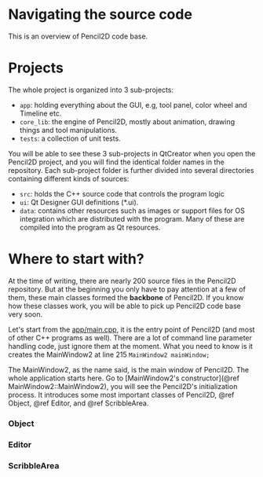 # Navigating the source code

This is an overview of Pencil2D code base.

# Projects

The whole project is organized into 3 sub-projects:

 - `app`: holding everything about the GUI, e.g, tool panel, color wheel and Timeline etc.
 - `core_lib`: the engine of Pencil2D, mostly about animation, drawing things and tool manipulations.
 - `tests`: a collection of unit tests.

You will be able to see these 3 sub-projects in QtCreator when you open the Pencil2D project, and you will find the identical folder names in the repository. Each sub-project folder is further divided into several directories containing different kinds of sources:

 - `src`: holds the C++ source code that controls the program logic
 - `ui`: Qt Designer GUI definitions (*.ui).
 - `data`: contains other resources such as images or support files for OS integration which are distributed with the program. Many of these are compiled into the program as Qt resources.

# Where to start with?

At the time of writing, there are nearly 200 source files in the Pencil2D repository. But at the beginning you only have to pay attention at a few of them, these main classes formed the **backbone** of Pencil2D. If you know how these classes work, you will be able to pick up Pencil2D code base very soon.

Let's start from the [app/main.cpp](app/main.cpp), it is the entry point of Pencil2D (and most of other C++ programs as well). There are a lot of command line parameter handling code, just ignore them at the moment. What you need to know is it creates the MainWindow2 at line 215 `MainWindow2 mainWindow;`

The MainWindow2, as the name said, is the main window of Pencil2D. The whole application starts here. Go to [MainWindow2's constructor](@ref MainWindow2::MainWindow2), you will see the Pencil2D's initialization process. It introduces some most important classes of Pencil2D, @ref Object, @ref Editor, and @ref ScribbleArea.

### Object

### Editor

### ScribbleArea

